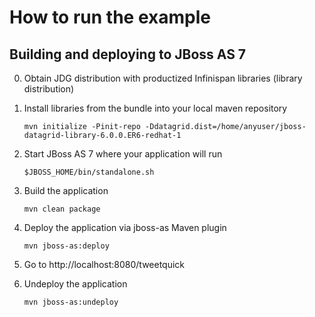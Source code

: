 How to run the example
======================

Building and deploying to JBoss AS 7
------------------------------------

0) Obtain JDG distribution with productized Infinispan libraries (library distribution)

1) Install libraries from the bundle into your local maven repository

    `mvn initialize -Pinit-repo -Ddatagrid.dist=/home/anyuser/jboss-datagrid-library-6.0.0.ER6-redhat-1`
    
2) Start JBoss AS 7 where your application will run

    `$JBOSS_HOME/bin/standalone.sh`

3) Build the application

    `mvn clean package`

4) Deploy the application via jboss-as Maven plugin

    `mvn jboss-as:deploy`

5) Go to http://localhost:8080/tweetquick

6) Undeploy the application

    `mvn jboss-as:undeploy`
